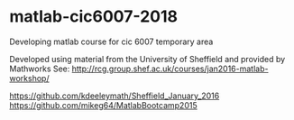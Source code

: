 # matlab-cic6007-2018
Developing matlab course for cic 6007 temporary area

Developed using material from the University of Sheffield and provided by Mathworks
See:
http://rcg.group.shef.ac.uk/courses/jan2016-matlab-workshop/

https://github.com/kdeeleymath/Sheffield_January_2016
https://github.com/mikeg64/MatlabBootcamp2015
